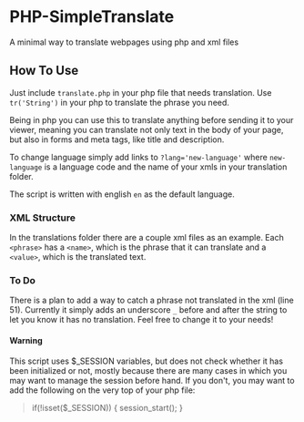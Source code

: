 # PHP-SimpleTranslate
A minimal way to translate webpages using php and xml files

## How To Use
Just include `translate.php` in your php file that needs translation.
Use `tr('String')` in your php to translate the phrase you need.

Being in php you can use this to translate anything before sending it to your viewer, meaning you can translate not only text in the body of your page, but also in forms and meta tags, like title and description.

To change language simply add links to `?lang='new-language'` where `new-language` is a language code and the name of your xmls in your translation folder.

The script is written with english `en` as the default language. 

### XML Structure
In the translations folder there are a couple xml files as an example.
Each `<phrase>` has a `<name>`, which is the phrase that it can translate and a `<value>`, which is the translated text.

### To Do
There is a plan to add a way to catch a phrase not translated in the xml (line 51). Currently it simply adds an underscore `_` before and after the string to let you know it has no translation. 
Feel free to change it to your needs!

#### Warning
This script uses $_SESSION variables, but does not check whether it has been initialized or not, mostly because there are many cases in which you may want to manage the session before hand. If you don't, you may want to add the following on the very top of your php file:

>if(!isset($_SESSION)) 
>{ 
>	session_start();
>}
